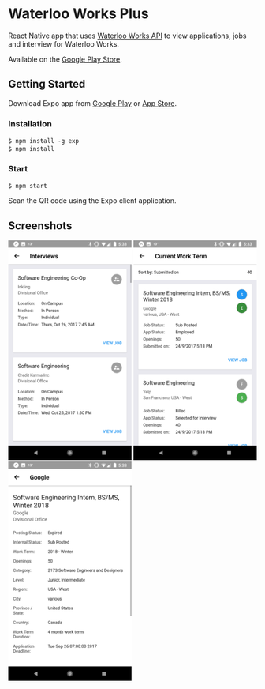 # Waterloo Works Plus
React Native app that uses [Waterloo Works API](https://github.com/waterloo-works-plus/waterloo-works-api) to view applications, jobs and interview for Waterloo Works.

Available on the [Google Play Store](https://play.google.com/store/apps/details?id=com.munazrahman.waterlooworksplus).

## Getting Started
Download Expo app from [Google Play](https://play.google.com/store/apps/details?id=host.exp.exponent&hl=en) or [App Store](https://itunes.apple.com/us/app/expo-client/id982107779?mt=8).
### Installation
```
$ npm install -g exp
$ npm install
```

### Start
```
$ npm start
```

Scan the QR code using the Expo client application.

## Screenshots
<img src="/screenshots/android/interviews_screen.png" width="250"> <img src="/screenshots/android/applications_screen.png" width="250"> <img src="/screenshots/android/job_screen-1.png" width="250">
